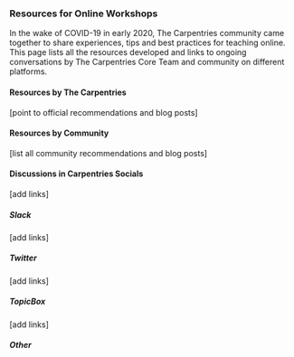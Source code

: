 ### Resources for Online Workshops

In the wake of COVID-19 in early 2020, The Carpentries community came together to share experiences, tips and best practices for teaching online. This page lists all the resources developed and links to ongoing conversations by The Carpentries Core Team and community on different platforms.

#### Resources by The Carpentries

[point to official recommendations and blog posts]

#### Resources by Community

[list all community recommendations and blog posts]


#### Discussions in Carpentries Socials

[add links]

##### Slack

[add links]

##### Twitter

[add links]

##### TopicBox

[add links]

##### Other


